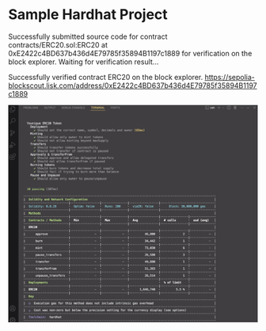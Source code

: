 # Sample Hardhat Project

Successfully submitted source code for contract
contracts/ERC20.sol:ERC20 at 0xE2422c4BD637b436d4E79785f35894B1197c1889
for verification on the block explorer. Waiting for verification result...

Successfully verified contract ERC20 on the block explorer.
https://sepolia-blockscout.lisk.com/address/0xE2422c4BD637b436d4E79785f35894B1197c1889

![screenshot of test result](test.png)
